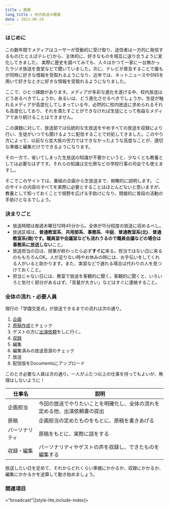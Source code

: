 ```yaml
---
title : 概要
long_title : 校内放送の概要
date : 2023-08-24
---
```


### はじめに
この数年間でメディアはユーザーが受動的に受け取り、送信者は一方的に発信するもの(たとえばテレビ)から、主体的に、好きなものを相互に送り合うように変化してきました。
実際に歴史を調べてみても、人々はかつて一家に一台無かったラジオ放送を食堂などで聞いていました。次に、テレビが普及することで誰もが同時に好きな情報を受取れるようになり、近年では、ネットニュースやSNSを用いて好きなときに好きな情報を受取れるようになりました。

ここで、ひとつ課題があります。メディアが多彩な進化を遂げる中、校内放送はどうあるべきでしょうか。あるいは、どう進化させるべきでしょうか。生徒が触れるメディアが高度化してしまっている今、必然的に校内放送に求められるそれも高度化しており、それを満たすことができなければ生徒にとって有益なメディアであり続けることはできません。

この課題に対して、放送部では伝統的な生放送をやめすべての放送を収録により行い、生徒がいつでも聞けるように配信することで対処してきました。このやり方によって、以前なら並大抵の労力ではできなかったような高度なことが、適切な準備と編集だけでできるようになります。

その一方で、省いてしまった生放送の知識が不要かというと、少なくとも教養としては必要なはずです。それらの知識は文化祭などの学校行事の司会でも使えますし。

そこでこのサイトでは、番組の企画から生放送まで、俯瞰的に説明します。
このサイトの内容のすべてを実際に必要とすることはほとんどないと思いますが、教養として知っておくことで視野を広げる手助けになり、間接的に普段の活動の手助けとなるでしょう。

### 決まりごと

- 放送時間は毎週木曜日12時45分から。全体が15分程度の放送に収めるべし。
- 放送区域は、**普通教室系**、**共用部系**、**事務系**、**中庭**、**普通教室系(北)**、**普通教室系(南)**です。職員室や会議室なども流れうるので職員会議などの場合は**事務系に放送しない**こと。
- 放送担当の日は、授業が終わったら必ず**すぐに**来る。担当ではない日に来るのももちろんOK。人が足りない時やお休みの時には、お手伝いをしてくれる人がいると助かります。また、実習などで遅れる場合は代わりの人を見つけておくこと。
- 担当じゃない日には、教室で放送を客観的に聞く。客観的に聞くと、いろいろと気付く部分があるはず。「音量が大きい」などはすぐに連絡すること。

### 全体の流れ・必要人員
現行の「学園交差点」が放送できるまでの流れは次の通り。

1. [企画](./design.md)
2. [原稿作成](./script.md)とチェック
3. ゲストの方に[出演依頼](./request.md)をしに行く。
4. [収録](./recording.md)
5. 編集
6. 編集済みの放送音源のチェック
7. 放送
8. 配信版をDocumentsにアップロード

このとき必要な人員は次の通り。一人がふたつ以上の仕事を持ってもよいが、無理はしないように！

|仕事名|説明|
|---|---|
|企画担当|今回の放送でやりたいことを明確化し、全体の流れを定める他、出演依頼書の提出|
|原稿|企画担当の定めたものをもとに、原稿を書きあげる|
|パーソナリティ|原稿をもとに、実際に話をする|
|収録・編集|パーソナリティやゲストの声を収録し、できたものを編集する|

放送したい日を定めて、それからどれくらい準備にかかるか、収録にかかるか、編集にかかるかを逆算して動き始めましょう。

### 関連項目

="broadcast"|[style-lite,include-index]=
